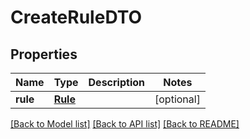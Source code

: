 # CreateRuleDTO

## Properties
Name | Type | Description | Notes
------------ | ------------- | ------------- | -------------
**rule** | [**Rule**](Rule.md) |  | [optional] 

[[Back to Model list]](../README.md#documentation-for-models) [[Back to API list]](../README.md#documentation-for-api-endpoints) [[Back to README]](../README.md)

